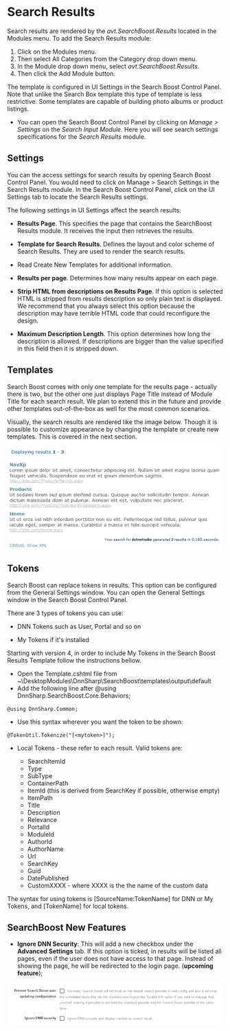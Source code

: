 # Search Results

Search results are rendered by the *avt.SearchBoost.Results* located in the Modules menu. To add the Search Results module:

1. Click on the Modules menu.
2. Then select All Categories from the Category drop down menu.
3. In the Module drop down menu, select _avt.SearchBoost.Results_.
4. Then click the Add Module button.

The template is configured in UI Settings in the Search Boost Control Panel. Note that unlike the Search Box template this type of template is less restrictive. Some templates are capable of building photo albums or product listings.

* You can open the Search Boost Control Panel by clicking on _Manage > Settings_ on the _Search Input Module_. Here you will see search settings specifications for the _Search Results_ module.

## Settings

You can the access settings for search results by opening Search Boost Control Panel. You would need to click on Manage > Search Settings in the Search Results module. In the Search Boost Control Panel, click on the UI Settings tab to locate the Search Results settings.

The following settings in UI Settings affect the search results:

* **Results Page**. This specifies the page that contains the SearchBoost Results module. It receives the input then retrieves the results.

* **Template for Search Results**. Defines the layout and color scheme of Search Results. They are used to render the search results.
* Read Create New Templates for additional information.

* **Results per page**. Determines how many results appear on each page.

* **Strip HTML from descriptions on Results Page**. If this option is selected HTML is stripped from results description so only plain text is displayed. We recommend that you always select this option because the description may have terrible HTML code that could reconfigure the design.

* **Maximum Description Length**. This option determines how long the description is allowed. If descriptions are bigger than the value specified in this field then it is stripped down.

## Templates

Search Boost comes with only one template for the results page - actually there is two, but the other one just displays Page Title instead of Module Title for each search result. We plan to extend this in the future and provide other templates out-of-the-box as well for the most common scenarios.

Visually, the search results are rendered like the image below. Though it is possible to customize appearance by changing the template or create new templates. This is covered in the next section. 

![](/search-boost/customize-appearance/assets/search-results.png)

## Tokens

Search Boost can replace tokens in results. This option can be configured from the General Settings window. You can open the General Settings window in the Search Boost Control Panel.

There are 3 types of tokens you can use:
* DNN Tokens such as User, Portal and so on

* My Tokens if it's installed

Starting with version 4, in order to include My Tokens in the Search Boost Results Template follow the instructions bellow.
 * Open the Template.cshtml file from ~\DesktopModules\DnnSharp\SearchBoost\templates\output\default
 * Add the following line after @using DnnSharp.SearchBoost.Core.Behaviors; 
```
@using DnnSharp.Common;
```
 * Use this syntax wherever you want the token to be shown:
```
@TokenUtil.Tokenize("[<mytoken>]");
 ```

* Local Tokens - these refer to each result. Valid tokens are:

  * SearchItemId
  * Type
  * SubType
  * ContainerPath
  * ItemId (this is derived from SearchKey if possible, otherwise empty)
  * ItemPath
  * Title
  * Description
  * Relevance
  * PortalId
  * ModuleId
  * AuthorId
  * AuthorName
  * Url
  * SearchKey
  * Guid
  * DatePublished
  * CustomXXXX - where XXXX is the the name of the custom data
  
The syntax for using tokens is [SourceName:TokenName] for DNN or My Tokens, and [TokenName] for local tokens.

## SearchBoost New Features

* **Ignore DNN Security**: This will add a new checkbox under the **Advanced Settings** tab. If this option is ticked, in results will be listed all pages, even if the user does not have access to that page. Instead of showing the page, he will be redirected to the login page. \(**upcoming feature**\);

![](/search-boost/customize-appearance/assets/ignore_dnn_security.png)
